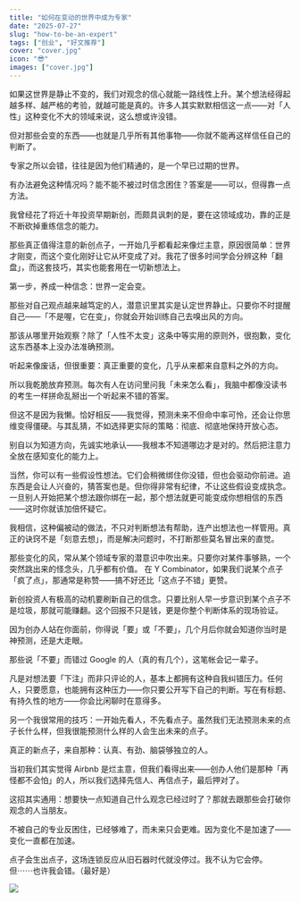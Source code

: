 ```yaml
---
title: "如何在变动的世界中成为专家"
date: "2025-07-27"
slug: "how-to-be-an-expert"
tags: ["创业", "好文推荐"]
cover: "cover.jpg"
icon: "😎"
images: ["cover.jpg"]
---
```

如果这世界是静止不变的，我们对观念的信心就能一路线性上升。某个想法经得起越多样、越严格的考验，就越可能是真的。许多人其实默默相信这一点——对「人性」这种变化不大的领域来说，这么想或许没错。



但对那些会变的东西——也就是几乎所有其他事物——你就不能再这样信任自己的判断了。



专家之所以会错，往往是因为他们精通的，是一个早已过期的世界。



有办法避免这种情况吗？能不能不被过时信念困住？答案是——可以，但得靠一点方法。



我曾经花了将近十年投资早期新创，而颇具讽刺的是，要在这领域成功，靠的正是不断砍掉重练信念的能力。



那些真正值得注意的新创点子，一开始几乎都看起来像烂主意，原因很简单：世界才刚变，而这个变化刚好让它从坏变成了对。我花了很多时间学会分辨这种「翻盘」，而这套技巧，其实也能套用在一切新想法上。



第一步，养成一种信念：世界一定会变。



那些对自己观点越来越笃定的人，潜意识里其实是认定世界静止。只要你不时提醒自己——「不是喔，它在变」，你就会开始训练自己去嗅出风的方向。



那该从哪里开始观察？除了「人性不太变」这条中等实用的原则外，很抱歉，变化这东西基本上没办法准确预测。



听起来像废话，但很重要：真正重要的变化，几乎从来都来自意料之外的方向。



所以我乾脆放弃预测。每次有人在访问里问我「未来怎么看」，我脑中都像没读书的考生一样拼命乱掰出一个听起来不错的答案。



但这不是因为我懒。恰好相反——我觉得，预测未来不但命中率可怜，还会让你思维变得僵硬。与其乱猜，不如选择更实际的策略：彻底、彻底地保持开放心态。



别自以为知道方向，先诚实地承认——我根本不知道哪边才是对的。然后把注意力全放在感知变化的能力上。



当然，你可以有一些假设性想法。它们会稍微绑住你没错，但也会驱动你前进。追东西是会让人兴奋的，猜答案也是。但你得非常有纪律，不让这些假设变成执念。
一旦别人开始把某个想法跟你绑在一起，那个想法就更可能变成你想相信的东西——这时你就该加倍怀疑它。



我相信，这种偏被动的做法，不只对判断想法有帮助，连产出想法也一样管用。真正的诀窍不是「刻意去想」，而是解决问题时，不打断那些莫名冒出来的直觉。



那些变化的风，常从某个领域专家的潜意识中吹出来。只要你对某件事够熟，一个突然跳出来的怪念头，几乎都有价值。
在 Y Combinator，如果我们说某个点子「疯了点」，那通常是称赞——搞不好还比「这点子不错」更赞。



新创投资人有极高的动机要刷新自己的信念。只要比别人早一步意识到某个点子不是垃圾，那就可能赚翻。这个回报不只是钱，更是你整个判断体系的现场验证。



因为创办人站在你面前，你得说「要」或「不要」，几个月后你就会知道你当时是神预测，还是大走眼。



那些说「不要」而错过 Google 的人（真的有几个），这笔帐会记一辈子。



凡是对想法要「下注」而非只评论的人，基本上都拥有这种自我纠错压力。任何人，只要愿意，也能拥有这种压力——你只要公开写下自己的判断。写在有标题、有持久性的地方——你会比闲聊时在意得多。



另一个我很常用的技巧：一开始先看人，不先看点子。虽然我们无法预测未来的点子长什么样，但我很能预测什么样的人会生出未来的点子。



真正的新点子，来自那种：认真、有劲、脑袋够独立的人。



当初我们其实觉得 Airbnb 是烂主意，但我们看得出来——创办人他们是那种「再怪都不会怕」的人，所以我们选择先信人、再信点子，最后押对了。



这招其实通用：想要快一点知道自己什么观念已经过时了？那就去跟那些会打破你观念的人当朋友。



不被自己的专业反困住，已经够难了，而未来只会更难。因为变化不是加速了——变化一直都在加速。



点子会生出点子，这场连锁反应从旧石器时代就没停过。我不认为它会停。
但⋯⋯也许我会错。（最好是）




![](https://prod-files-secure.s3.us-west-2.amazonaws.com/112d0858-5090-4d34-a606-b75eb8d65fd2/46476355-9cf3-4e99-9b7a-3531bc426380/1000202064.png?X-Amz-Algorithm=AWS4-HMAC-SHA256&X-Amz-Content-Sha256=UNSIGNED-PAYLOAD&X-Amz-Credential=ASIAZI2LB46643UICJNE%2F20251008%2Fus-west-2%2Fs3%2Faws4_request&X-Amz-Date=20251008T130815Z&X-Amz-Expires=3600&X-Amz-Security-Token=IQoJb3JpZ2luX2VjECMaCXVzLXdlc3QtMiJHMEUCICRMtCOo6YLKYWUSwT44eIw71HYv8a2Oc17u%2F9kODdp7AiEA%2FwxSMhCr3hWkZPH7R1bsSb3jklWin1msUqnEhgW%2FSe8qiAQIvP%2F%2F%2F%2F%2F%2F%2F%2F%2F%2FARAAGgw2Mzc0MjMxODM4MDUiDLRfLgXZfHf%2F6IkgFCrcA0Mj1Z88kvF8WK9iV1mYHwzE0nC2hCxd6koy%2BtpqQfH1M3EFMI%2BtxUqp7RIfgjKsXnhmKYbLzLse5UAHUz8Yp4q%2BXUdb1FDT1RnJ0uYTUeQ5GEoenk4eVYu29tlptzAMvTp5ih2QXhn7Bk0i9DreZuc9jc3Q6rrhnyc5FJZ3%2BYk4R1nkHfjpkSQe95%2BJfbjnVQp9Cl7jXFLWhB%2FscI624b8tKKteKn1XeCQMt0wqbihE8bpctUBueK%2FVIXmFd2PwpGATVMverl%2F8cSPSHZKVWdtMJzoQWnvbT7nuh4f%2BiaHPlKsK2ous36cToNctojQnCt%2FVCDYnOl3QbzaUM2J1rDQBUjsdfubS2iJzQ0FgnzBFNlr4IAhtZi0dA5%2FoAcQEV8wZH%2FJYmbm2YVdNRTnOMqGDWRNXdd93Aws0sk7K%2FqylgfuiGttCL88UJD%2FJnFKH6%2FtrAJX%2FrMO3FokxBenrczGZQYYALLIxFoiKZgcA5YXwtg3ngHmwlyzGqOfesHuSiZJwg4az5%2FLxlqrM5Ng4Q5URTjqTJkIPvmzWQXhtsuoA%2BesMwI7%2BmDMND51G4p8DWimIgT%2BZi%2FVoo9uV5%2F%2B8ItBYHeKfZYdGg59ZeDAy3YwxvE77heedfOEOCSjwMJaNmccGOqUBA9pRMGKf9tykOPStk68sdk%2B97k6vyxj6DV4SrRBsK5Lkt7c%2BGcJe2XEoEpp5GpAPLJiwAnGjmaKhcr5Xp1oKhGeb5CiEEMvSHHQuCasJWrvvPB9SMOvVeo3nb7vIyyjCzbzWoZfvcd2bvD3Fyk4Sul335LklHZ%2F1cFJxOD59e7hdlJF6geld4ZUgjR4bKOsfxtauJDexTR3FxFL%2BD%2Fk%2BTVoplz3W&X-Amz-Signature=df22681b742deeda82f84b2ad96b991ca61e20ddd6e67ec92bcbfd68f5532d3b&X-Amz-SignedHeaders=host&x-amz-checksum-mode=ENABLED&x-id=GetObject)


